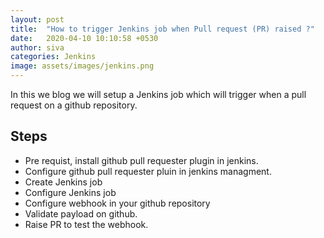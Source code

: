 ```yaml
---
layout: post
title:  "How to trigger Jenkins job when Pull request (PR) raised ?"
date:   2020-04-10 10:10:58 +0530
author: siva
categories: Jenkins
image: assets/images/jenkins.png
---
```


In this we blog we will setup a Jenkins job which will trigger when a pull request on a github repository.

## Steps

* Pre requist, install github pull requester plugin in jenkins.
* Configure github pull requester pluin in jenkins managment.
* Create Jenkins job
* Configure Jenkins job
* Configure webhook in your github repository
* Validate payload on github.
* Raise PR to test the webhook.
